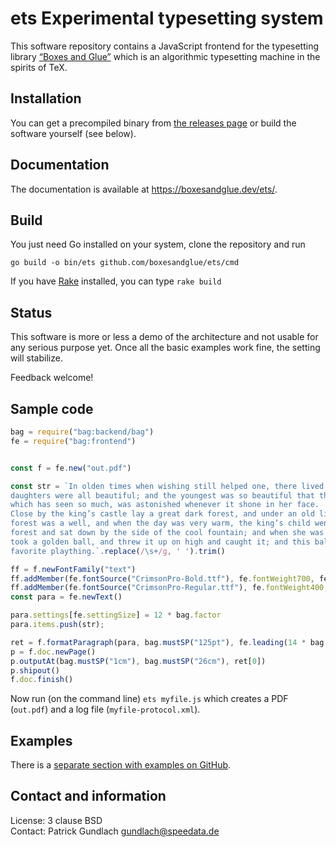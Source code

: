 # ets Experimental typesetting system

This software repository contains a JavaScript frontend for the typesetting library [“Boxes and Glue”](https://github.com/boxeandglue/boxesandglue) which is an algorithmic typesetting machine in the spirits of TeX.

## Installation

You can get a precompiled binary from [the releases page](https://github.com/boxesandglue/ets/releases) or build the software yourself (see below).


## Documentation

The documentation is available at <https://boxesandglue.dev/ets/>.

## Build

You just need Go installed on your system, clone the repository and run

    go build -o bin/ets github.com/boxesandglue/ets/cmd

If you have [Rake](https://ruby.github.io/rake/) installed, you can type `rake build`

## Status

This software is more or less a demo of the architecture and not usable for any serious purpose yet. Once all the basic examples work fine, the setting will stabilize.

Feedback welcome!


## Sample code

```js
bag = require("bag:backend/bag")
fe = require("bag:frontend")


const f = fe.new("out.pdf")

const str = `In olden times when wishing still helped one, there lived a king whose
daughters were all beautiful; and the youngest was so beautiful that the sun itself,
which has seen so much, was astonished whenever it shone in her face.
Close by the king’s castle lay a great dark forest, and under an old lime-tree in the
forest was a well, and when the day was very warm, the king’s child went out into the
forest and sat down by the side of the cool fountain; and when she was bored she
took a golden ball, and threw it up on high and caught it; and this ball was her
favorite plaything.`.replace(/\s+/g, ' ').trim()

ff = f.newFontFamily("text")
ff.addMember(fe.fontSource("CrimsonPro-Bold.ttf"), fe.fontWeight700, fe.fontStyleNormal)
ff.addMember(fe.fontSource("CrimsonPro-Regular.ttf"), fe.fontWeight400, fe.fontStyleNormal)
const para = fe.newText()

para.settings[fe.settingSize] = 12 * bag.factor
para.items.push(str);

ret = f.formatParagraph(para, bag.mustSP("125pt"), fe.leading(14 * bag.factor), fe.family(ff))
p = f.doc.newPage()
p.outputAt(bag.mustSP("1cm"), bag.mustSP("26cm"), ret[0])
p.shipout()
f.doc.finish()
```

Now run (on the command line) `ets myfile.js` which creates a PDF (`out.pdf`) and a log file (`myfile-protocol.xml`).


## Examples

There is a [separate section with examples on GitHub](https://github.com/boxesandglue/boxesandglue-examples/tree/main/ets).

## Contact and information

License: 3 clause BSD<br>
Contact: Patrick Gundlach <gundlach@speedata.de>
